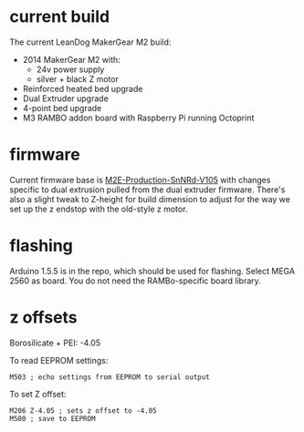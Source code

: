 # current build

The current LeanDog MakerGear M2 build:

* 2014 MakerGear M2 with:
  * 24v power supply
  * silver + black Z motor
* Reinforced heated bed upgrade
* Dual Extruder upgrade
* 4-point bed upgrade
* M3 RAMBO addon board with Raspberry Pi running Octoprint

# firmware

Current firmware base is [M2E-Production-SnNRd-V105](http://makergear.wikidot.com/local--files/m2-firmware/M2E-Production-SnNRd-V105.zip) with changes specific to dual extrusion pulled from the dual extruder firmware. There's also a slight tweak to Z-height for build dimension to adjust for the way we set up the z endstop with the old-style z motor.

# flashing

Arduino 1.5.5 is in the repo, which should be used for flashing. Select MEGA 2560 as board. You do not need the RAMBo-specific board library.

# z offsets

Borosilicate + PEI: -4.05

To read EEPROM settings:

```
M503 ; echo settings from EEPROM to serial output
```

To set Z offset:

```
M206 Z-4.05 ; sets z offset to -4.05
M500 ; save to EEPROM
```
